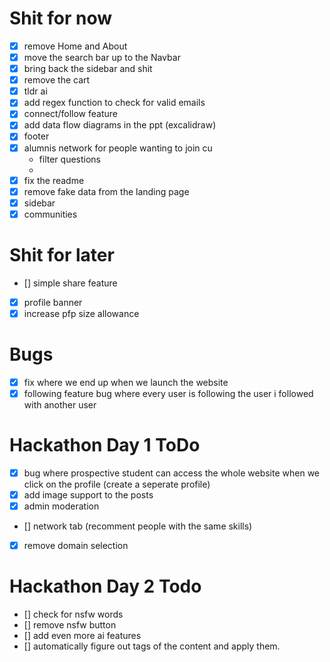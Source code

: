 # Shit for now
- [x] remove Home and About 
- [x] move the search bar up to the Navbar 
- [x] bring back the sidebar and shit
- [x] remove the cart 
- [x] tldr ai 
- [x] add regex function to check for valid emails 
- [x] connect/follow feature
- [x] add data flow diagrams in the ppt (excalidraw)
- [x] footer
- [x] alumnis network for people wanting to join cu
    - filter questions
    - 
- [x] fix the readme
- [x] remove fake data from the landing page
- [x] sidebar
- [x] communities

# Shit for later
- [] simple share feature
- [x] profile banner
- [x] increase pfp size allowance

# Bugs
- [x] fix where we end up when we launch the website
- [x] following feature bug where every user is following the user i followed with another user  

# Hackathon Day 1 ToDo
- [x] bug where prospective student can access the whole website when we click on the profile (create a seperate profile)
- [x] add image support to the posts
- [x] admin moderation 
- [] network tab (recomment people with the same skills)
- [x] remove domain selection

# Hackathon Day 2 Todo
- [] check for nsfw words
- [] remove nsfw button
- [] add even more ai features 
- [] automatically figure out tags of the content and apply them.